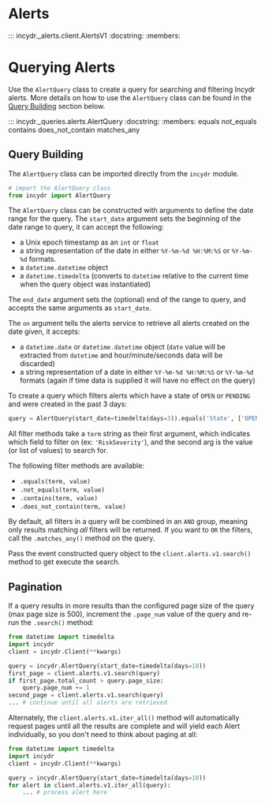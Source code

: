 # Alerts

::: incydr._alerts.client.AlertsV1
    :docstring:
    :members:

# Querying Alerts

Use the `AlertQuery` class to create a query for searching and filtering Incydr alerts.  More details on how to use the `AlertQuery` class can be found in the [Query Building](#query-building) section below.

::: incydr._queries.alerts.AlertQuery
    :docstring:
    :members: equals not_equals contains does_not_contain matches_any

## Query Building

The `AlertQuery` class can be imported directly from the `incydr` module.

```python
# import the AlertQuery class
from incydr import AlertQuery
```

The `AlertQuery` class can be constructed with arguments to define the date range for the query. The `start_date`
argument sets the beginning of the date range to query, it can accept the following:

- a Unix epoch timestamp as an `int` or `float`
- a string representation of the date in either `%Y-%m-%d %H:%M:%S` or `%Y-%m-%d` formats.
- a `datetime.datetime` object
- a `datetime.timedelta` (converts to `datetime` relative to the current time when the query object was instantiated)

The `end_date` argument sets the (optional) end of the range to query, and accepts the same arguments as `start_date`.

The `on` argument tells the alerts service to retrieve all alerts created on the date given, it accepts:
- a `datetime.date` or `datetime.datetime` object (`date` value will be extracted from `datetime` and hour/minute/seconds
  data will be discarded)
- a string representation of a date in either `%Y-%m-%d %H:%M:%S` or `%Y-%m-%d` formats (again if time data is supplied
  it will have no effect on the query)

To create a query which filters alerts which have a state of `OPEN` or `PENDING` and were created in the past 3 days:
```python
query = AlertQuery(start_date=timedelta(days=3)).equals('State', ['OPEN', 'PENDING'])
```

All filter methods take a `term` string as their first argument, which indicates which field to filter on (ex: `'RiskSeverity'`),
and the second arg is the value (or list of values) to search for.

The following filter methods are available:
* `.equals(term, value)`
* `.not_equals(term, value)`
* `.contains(term, value)`
* `.does_not_contain(term, value)`

By default, all filters in a query will be combined in an `AND` group, meaning only results matching _all_ filters will
be returned. If you want to `OR` the filters, call the `.matches_any()` method on the query.

Pass the event constructed query object to the `client.alerts.v1.search()` method to get execute the search.

## Pagination

If a query results in more results than the configured page size of the query (max page size is 500), increment the
`.page_num` value of the query and re-run the `.search()` method:

```python
from datetime import timedelta
import incydr
client = incydr.Client(**kwargs)

query = incydr.AlertQuery(start_date=timedelta(days=10))
first_page = client.alerts.v1.search(query)
if first_page.total_count > query.page_size:
    query.page_num += 1
second_page = client.alerts.v1.search(query)
... # continue until all alerts are retrieved
```

Alternately, the `client.alerts.v1.iter_all()` method will automatically request pages until all the results are complete
and will yield each Alert individually, so you don't need to think about paging at all:

```python
from datetime import timedelta
import incydr
client = incydr.Client(**kwargs)

query = incydr.AlertQuery(start_date=timedelta(days=10))
for alert in client.alerts.v1.iter_all(query):
    ... # process alert here
```

